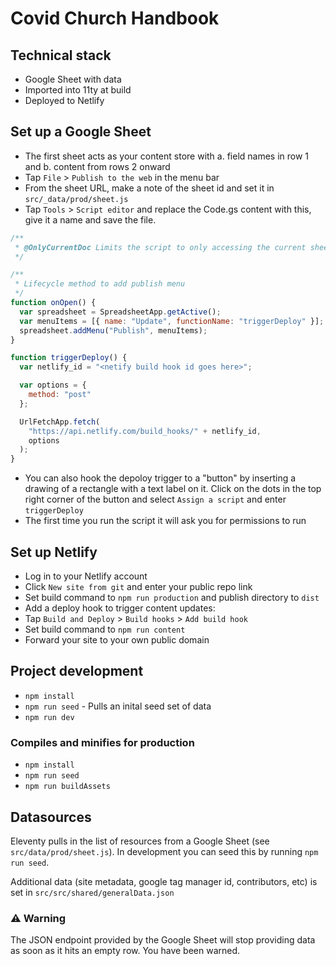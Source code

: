# Covid Church Handbook

## Technical stack

- Google Sheet with data
- Imported into 11ty at build
- Deployed to Netlify

## Set up a Google Sheet

- The first sheet acts as your content store with a. field names in row 1 and b. content from rows 2 onward
- Tap `File` > `Publish to the web` in the menu bar
- From the sheet URL, make a note of the sheet id and set it in `src/_data/prod/sheet.js`
- Tap `Tools` > `Script editor` and replace the Code.gs content with this, give it a name and save the file.

```javascript
/**
 * @OnlyCurrentDoc Limits the script to only accessing the current sheet.
 */

/**
 * Lifecycle method to add publish menu
 */
function onOpen() {
  var spreadsheet = SpreadsheetApp.getActive();
  var menuItems = [{ name: "Update", functionName: "triggerDeploy" }];
  spreadsheet.addMenu("Publish", menuItems);
}

function triggerDeploy() {
  var netlify_id = "<netify build hook id goes here>";

  var options = {
    method: "post"
  };

  UrlFetchApp.fetch(
    "https://api.netlify.com/build_hooks/" + netlify_id,
    options
  );
}
```

- You can also hook the depoloy trigger to a "button" by inserting a drawing of a rectangle with a text label on it. Click on the dots in the top right corner of the button and select `Assign a script` and enter `triggerDeploy`
- The first time you run the script it will ask you for permissions to run

## Set up Netlify

- Log in to your Netlify account
- Click `New site from git` and enter your public repo link
- Set build command to `npm run production` and publish directory to `dist`
- Add a deploy hook to trigger content updates:
- Tap `Build and Deploy` > `Build hooks` > `Add build hook`
- Set build command to `npm run content`
- Forward your site to your own public domain

## Project development

- `npm install`
- `npm run seed` - Pulls an inital seed set of data
- `npm run dev`

### Compiles and minifies for production

- `npm install`
- `npm run seed`
- `npm run buildAssets`

## Datasources

Eleventy pulls in the list of resources from a Google Sheet (see `src/data/prod/sheet.js`). In development you can seed this by running `npm run seed`.

Additional data (site metadata, google tag manager id, contributors, etc) is set in `src/src/shared/generalData.json`

### ⚠️ Warning

The JSON endpoint provided by the Google Sheet will stop providing data as soon as it hits an empty row. You have been warned.
